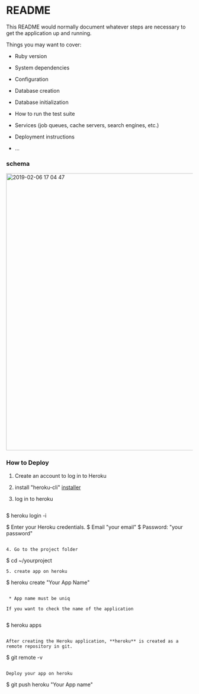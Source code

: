 # README

This README would normally document whatever steps are necessary to get the
application up and running.

Things you may want to cover:

* Ruby version

* System dependencies

* Configuration

* Database creation

* Database initialization

* How to run the test suite

* Services (job queues, cache servers, search engines, etc.)

* Deployment instructions

* ...

### schema

<img width="746" alt="2019-02-06 17 04 47" src="https://user-images.githubusercontent.com/47377923/52328805-4113e680-2a34-11e9-8459-32c0ed18a266.png">


### How to Deploy

1. Create an account to log in to Heroku
2. install "heroku-cli" [installer](https://devcenter.heroku.com/articles/heroku-cli#download-and-install)
3. log in to heroku

   ```   
  $ heroku login -i

  $ Enter your Heroku credentials.
  $ Email "your email"
  $ Password: "your password"

   ```

4. Go to the project folder
```
$ cd ~/yourproject
```   
5. create app on heroku
```
$ heroku create "Your App Name"
```

 * App name must be uniq

If you want to check the name of the application


```
$ heroku apps
```

After creating the Heroku application, **heroku** is created as a remote repository in git.

```
$ git remote -v
```

Deploy your app on heroku

```
$ git push heroku "Your App name"
```
